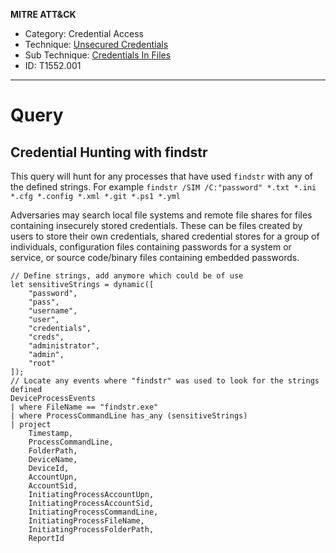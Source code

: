 **MITRE ATT&CK**
- Category: Credential Access
- Technique: [Unsecured Credentials](https://attack.mitre.org/techniques/T1552/)
- Sub Technique: [Credentials In Files](https://attack.mitre.org/techniques/T1552/001/)
- ID: T1552.001
---
# Query

## Credential Hunting with findstr

This query will hunt for any processes that have used `findstr` with any of the defined strings. For example `findstr /SIM /C:"password" *.txt *.ini *.cfg *.config *.xml *.git *.ps1 *.yml` 

Adversaries may search local file systems and remote file shares for files containing insecurely stored credentials. These can be files created by users to store their own credentials, shared credential stores for a group of individuals, configuration files containing passwords for a system or service, or source code/binary files containing embedded passwords.

```KQL
// Define strings, add anymore which could be of use
let sensitiveStrings = dynamic([
    "password",
    "pass",
    "username",
    "user",
    "credentials",
    "creds",
    "administrator",
    "admin",
    "root"
]);
// Locate any events where "findstr" was used to look for the strings defined
DeviceProcessEvents
| where FileName == "findstr.exe"
| where ProcessCommandLine has_any (sensitiveStrings)
| project
    Timestamp,
    ProcessCommandLine,
    FolderPath,
    DeviceName,
    DeviceId,
    AccountUpn,
    AccountSid,
    InitiatingProcessAccountUpn,
    InitiatingProcessAccountSid,
    InitiatingProcessCommandLine,
    InitiatingProcessFileName,
    InitiatingProcessFolderPath,
    ReportId
